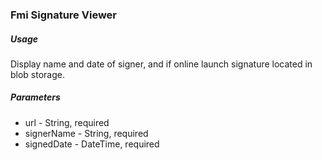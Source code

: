 ### Fmi Signature Viewer

##### Usage

Display name and date of signer, and if online launch signature located in blob storage.

##### Parameters

* url - String, required
* signerName - String, required
* signedDate - DateTime, required
`  `